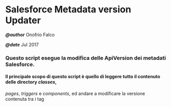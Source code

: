 # Salesforce Metadata version Updater

**_@author_** Onofrio Falco 

**_@date_** Jul 2017

### Questo script esegue la modifica delle ApiVersion dei metadati Salesforce.
#### Il principale scopo di questo script è quello di leggere tutto il contenuto delle directory _classes_, 
_pages_, _triggers_ e _components_, ed andare a modificare la versione contenuta tra i tag *<apiVersion></apiVersion>*
